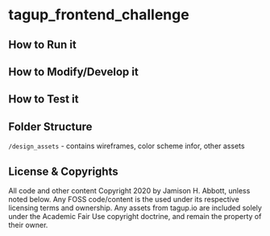 # tagup_frontend_challenge
## How to Run it
## How to Modify/Develop it
## How to Test it
## Folder Structure
`/design_assets` - contains wireframes, color scheme infor, other assets
## License & Copyrights
All code and other content Copyright 2020 by Jamison H. Abbott, unless noted below.
Any FOSS code/content is the used under its respective licensing terms and ownership.
Any assets from tagup.io are included solely under the Academic Fair Use copyright doctrine, and remain the property of their owner.
